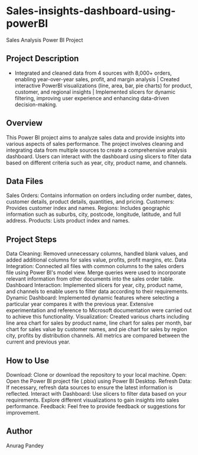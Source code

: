 # Sales-insights-dashboard-using-powerBI
Sales Analysis Power BI Project

## Project Description
- Integrated and cleaned data from 4 sources with 8,000+ orders, enabling year-over-year sales, profit, and margin analysis | Created interactive PowerBI visualizations (line, area, bar, pie charts) for product, customer, and regional insights | Implemented slicers for dynamic filtering, improving user experience and enhancing data-driven decision-making.

## Overview
This Power BI project aims to analyze sales data and provide insights into various aspects of sales performance. The project involves cleaning and integrating data from multiple sources to create a comprehensive analysis dashboard. Users can interact with the dashboard using slicers to filter data based on different criteria such as year, city, product name, and channels.

## Data Files
Sales Orders: Contains information on orders including order number, dates, customer details, product details, quantities, and pricing.
Customers: Provides customer index and names.
Regions: Includes geographic information such as suburbs, city, postcode, longitude, latitude, and full address.
Products: Lists product index and names.

## Project Steps
Data Cleaning: Removed unnecessary columns, handled blank values, and added additional columns for sales value, profits, profit margins, etc.
Data Integration: Connected all files with common columns to the sales orders file using Power BI's model view. Merge queries were used to incorporate relevant information from other documents into the sales order table.
Dashboard Interaction: Implemented slicers for year, city, product name, and channels to enable users to filter data according to their requirements.
Dynamic Dashboard: Implemented dynamic features where selecting a particular year compares it with the previous year. Extensive experimentation and reference to Microsoft documentation were carried out to achieve this functionality.
Visualization: Created various charts including line area chart for sales by product name, line chart for sales per month, bar chart for sales value by customer names, and pie chart for sales by region city, profits by distribution channels. All metrics are compared between the current and previous year.

## How to Use
Download: Clone or download the repository to your local machine.
Open: Open the Power BI project file (.pbix) using Power BI Desktop.
Refresh Data: If necessary, refresh data sources to ensure the latest information is reflected.
Interact with Dashboard: Use slicers to filter data based on your requirements. Explore different visualizations to gain insights into sales performance.
Feedback: Feel free to provide feedback or suggestions for improvement.

## Author
Anurag Pandey
